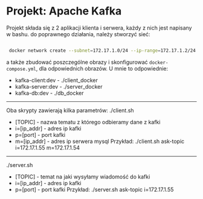 # Projekt: Apache Kafka

Projekt składa się z 2 aplikacji klienta i serwera, każdy z nich jest napisany w bashu. do poprawnego działania, należy stworzyć sieć:

```sh

 docker network create --subnet=172.17.1.0/24 --ip-range=172.17.1.2/24 kafka

```

a także zbudować poszczególne obrazy i skonfigurować `docker-compose.yml`, dla odpowiednich obrazów. U mnie to odpowiednie:

 - kafka-client:dev - ./client_docker
 - kafka-server:dev - ./server_docker
 - kafka-db:dev - ./db_docker

---

Oba skrypty zawierają kilka parametrów:
./client.sh
 - [TOPIC] -  nazwa tematu z którego odbieramy dane z kafki
 - i=[ip_addr] - adres ip kafki
 - p=[port] - port kafki
 - m=[ip_addr] - adres ip serwera mysql
Przykład: ./client.sh ask-topic i=172.17.1.55 m=172.17.1.54

---

./server.sh
 - [TOPIC] - temat na jaki wysyłamy wiadomość do kafki
 - i=[ip_addr] - adres ip kafki
 - p=[port] - port kafki
Przykład: ./server.sh ask-topic i=172.17.1.55
